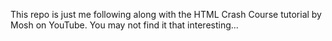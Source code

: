 This repo is just me following along with the HTML Crash Course tutorial by Mosh on YouTube.  You may not find it that interesting...